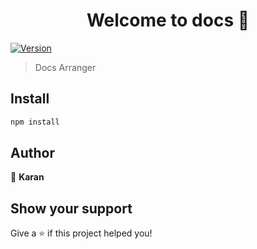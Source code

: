 <h1 align="center">Welcome to docs 👋</h1>
<p>
  <a href="https://www.npmjs.com/package/docs" target="_blank">
    <img alt="Version" src="https://img.shields.io/npm/v/docs.svg">
  </a>
</p>

> Docs Arranger

## Install

```sh
npm install
```

## Author

👤 **Karan**

## Show your support

Give a ⭐️ if this project helped you!
